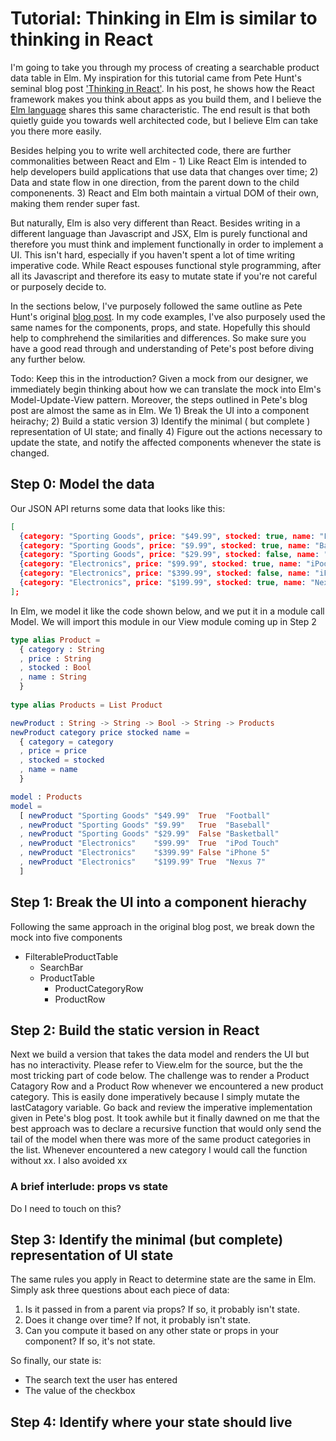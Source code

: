# Tutorial: Thinking in Elm is similar to thinking in React

I'm going to take you through my process of creating a searchable product data table in Elm. My inspiration for this tutorial came from
Pete Hunt's seminal blog post ['Thinking in React'](https://facebook.github.io/react/docs/thinking-in-react.html). In his post, he shows how the React
framework makes you think about apps as you build them, and I believe the [Elm language](http://elm-lang.org/) shares this same characteristic.
The end result is that both quietly guide you towards well architected code, but I believe Elm can take you there more easily.

Besides helping you to write well architected code, there are further commonalities between React and Elm - 1) Like React Elm is intended to help developers build applications that use data that changes over time;  2) Data and state flow in one direction, from the parent down to the child componenents. 3) React and Elm both maintain a virtual DOM of their own, making them render super fast.

But naturally, Elm is also very different than React.  Besides writing in a different language than Javascript and JSX, Elm is purely
functional and therefore you must think and implement functionally in order to implement a UI. This isn't hard, especially if you haven't spent
a lot of time writing imperative code.  While React espouses functional style programming, after all its Javascript and therefore its easy
to mutate state if you're not careful or purposely decide to.

In the sections below, I've purposely followed the same outline as Pete Hunt's original [blog post](https://facebook.github.io/react/docs/thinking-in-react.html).  In my code examples, I've also purposely used the same names for the components, props, and state. Hopefully this should help to
comphrehend the similarities and differences. So make sure you have a good read through and understanding of Pete's post before diving any
further below.

Todo: Keep this in the introduction?
Given a mock from our designer, we immediately begin thinking about how we can
translate the mock into Elm's Model-Update-View pattern.  Moreover, the steps outlined in Pete's blog post are almost the same as in Elm.
We 1) Break the UI into a component heirachy; 2) Build a static version 3) Identify the minimal ( but complete ) representation of UI state;
and finally 4) Figure out the actions necessary to update the state, and notify the affected components whenever the state is changed.

## Step 0: Model the data
Our JSON API returns some data that looks like this:

```json
[
  {category: "Sporting Goods", price: "$49.99", stocked: true, name: "Football"},
  {category: "Sporting Goods", price: "$9.99", stocked: true, name: "Baseball"},
  {category: "Sporting Goods", price: "$29.99", stocked: false, name: "Basketball"},
  {category: "Electronics", price: "$99.99", stocked: true, name: "iPod Touch"},
  {category: "Electronics", price: "$399.99", stocked: false, name: "iPhone 5"},
  {category: "Electronics", price: "$199.99", stocked: true, name: "Nexus 7"}
];
```

In Elm, we model it like the code shown below, and we put it in a module call Model.
We will import this module in our View module coming up in Step 2

```elm
type alias Product =
  { category : String
  , price : String
  , stocked : Bool
  , name : String
  }
                 
type alias Products = List Product

newProduct : String -> String -> Bool -> String -> Products
newProduct category price stocked name =
  { category = category
  , price = price
  , stocked = stocked
  , name = name
  }

model : Products
model =
  [ newProduct "Sporting Goods" "$49.99"  True  "Football"
  , newProduct "Sporting Goods" "$9.99"   True  "Baseball"
  , newProduct "Sporting Goods" "$29.99"  False "Basketball"
  , newProduct "Electronics"    "$99.99"  True  "iPod Touch"
  , newProduct "Electronics"    "$399.99" False "iPhone 5"
  , newProduct "Electronics"    "$199.99" True  "Nexus 7"
  ]
```

## Step 1: Break the UI into a component hierachy
Following the same approach in the original blog post, we break down the
mock into five components

- FilterableProductTable
  - SearchBar
  - ProductTable
    - ProductCategoryRow
    - ProductRow

## Step 2: Build the static version in React
Next we build a version that takes the data model and renders the UI but has no interactivity.  Please refer to View.elm for the source, but the the most tricking part of code below.  The challenge was to render a Product Catagory Row and a Product Row whenever we encountered a new product category.
This is easily done imperatively because I simply mutate the lastCatagory variable.
Go back and review the imperative implementation given in Pete's blog post.  It took awhile but it finally dawned on me that the best approach was to declare a recursive function that would only send the tail of the model when there was more of the same product categories in the list.  Whenever encountered a new category I would call the function without xx.  I also avoided xx


### A brief interlude: props vs state
Do I need to touch on this?

## Step 3: Identify the minimal (but complete) representation of UI state 
The same rules you apply in React to determine state are the same in Elm.  Simply ask three questions about each piece of data:
1. Is it passed in from a parent via props? If so, it probably isn't state.
2. Does it change over time? If not, it probably isn't state.
3. Can you compute it based on any other state or props in your component? If so, it's not state.

So finally, our state is:
- The search text the user has entered
- The value of the checkbox

## Step 4: Identify where your state should live


